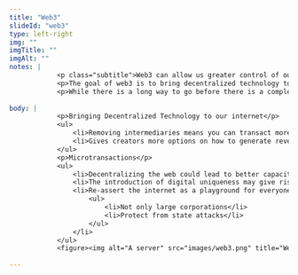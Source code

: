 ```yaml
--- 
title: "Web3"
slideId: "web3"
type: left-right
img: ""
imgTitle: ""
imgAlt: ""
notes: | 
            <p class="subtitle">Web3 can allow us greater control of our personal data.</p>
            <p>The goal of web3 is to bring decentralized technology to our internet. This allows us to remove intermediaries and means you can transact more directly. This can give creators more options on how to generate revenue, including microtransactions. Introducing digital uniqueness may give you better control over your personal data, allowing the internet as a playground for everyone and not only large corporations.</p>
            <p>While there is a long way to go before there is a complete functional decentralized web, blockchain technology has allowed us to have a goal to strive towards.</p>
        
body: | 
            <p>Bringing Decentralized Technology to our internet</p>
            <ul>
                <li>Removing intermediaries means you can transact more directly</li>
                <li>Gives creators more options on how to generate revenue</li>
            </ul>
            <p>Microtransactions</p>
            <ul>
                <li>Decentralizing the web could lead to better capacity allocation</li>
                <li>The introduction of digital uniqueness may give rise to control over our personal data</li>
                <li>Re-assert the internet as a playground for everyone
                    <ul>
                        <li>Not only large corporations</li>
                        <li>Protect from state attacks</li>
                    </ul>
                </li>
            </ul>
            <figure><img alt="A server" src="images/web3.png" title="Web3"></figure>
        
---
```


